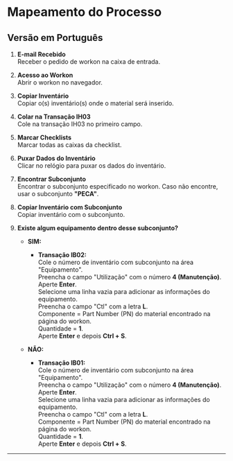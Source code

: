 # Mapeamento do Processo

## Versão em Português

1. **E-mail Recebido**  
   Receber o pedido de workon na caixa de entrada.

2. **Acesso ao Workon**  
   Abrir o workon no navegador.

3. **Copiar Inventário**  
   Copiar o(s) inventário(s) onde o material será inserido.

4. **Colar na Transação IH03**  
   Cole na transação IH03 no primeiro campo.

5. **Marcar Checklists**  
   Marcar todas as caixas da checklist.

6. **Puxar Dados do Inventário**  
   Clicar no relógio para puxar os dados do inventário.

7. **Encontrar Subconjunto**  
   Encontrar o subconjunto especificado no workon. Caso não encontre, usar o subconjunto **"PECA"**.

8. **Copiar Inventário com Subconjunto**  
   Copiar inventário com o subconjunto.

9. **Existe algum equipamento dentro desse subconjunto?**
   - **SIM:**  
     - **Transação IB02:**  
       Cole o número de inventário com subconjunto na área "Equipamento".  
       Preencha o campo "Utilização" com o número **4 (Manutenção)**.  
       Aperte **Enter**.  
       Selecione uma linha vazia para adicionar as informações do equipamento.  
       Preencha o campo "Ctl" com a letra **L**.  
       Componente = Part Number (PN) do material encontrado na página do workon.  
       Quantidade = **1**.  
       Aperte **Enter** e depois **Ctrl + S**.

   - **NÃO:**  
     - **Transação IB01:**  
       Cole o número de inventário com subconjunto na área "Equipamento".  
       Preencha o campo "Utilização" com o número **4 (Manutenção)**.  
       Aperte **Enter**.  
       Selecione uma linha vazia para adicionar as informações do equipamento.  
       Preencha o campo "Ctl" com a letra **L**.  
       Componente = Part Number (PN) do material encontrado na página do workon.  
       Quantidade = **1**.  
       Aperte **Enter** e depois **Ctrl + S**.

---
